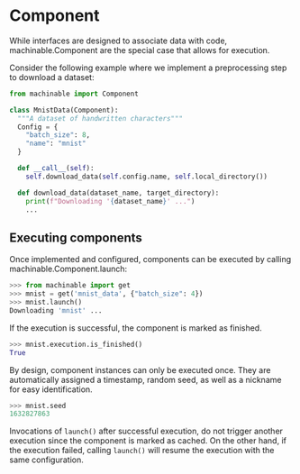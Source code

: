 # Component

While interfaces are designed to associate data with code, <Pydoc caption="components">machinable.Component</Pydoc> are the special case that allows for execution. 

Consider the following example where we implement a preprocessing step to download a dataset:

```python
from machinable import Component

class MnistData(Component):
  """A dataset of handwritten characters"""
  Config = {
    "batch_size": 8,
    "name": "mnist"
  }

  def __call__(self):
    self.download_data(self.config.name, self.local_directory())

  def download_data(dataset_name, target_directory):
    print(f"Downloading '{dataset_name}' ...")
    ...
```


## Executing components

Once implemented and configured, components can be executed by calling <Pydoc caption="launch()">machinable.Component.launch</Pydoc>:

```python
>>> from machinable import get
>>> mnist = get('mnist_data', {"batch_size": 4})
>>> mnist.launch()
Downloading 'mnist' ...
```

If the execution is successful, the component is marked as finished.

```python
>>> mnist.execution.is_finished()
True
```

By design, component instances can only be executed once. They are automatically assigned a timestamp, random seed, as well as a nickname for easy identification.

```python
>>> mnist.seed
1632827863
```

Invocations of `launch()` after successful execution, do not trigger another execution since the component is marked as cached. On the other hand, if the execution failed, calling `launch()` will resume the execution with the same configuration.

